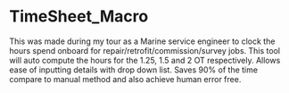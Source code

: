 # TimeSheet_Macro
This was made during my tour as a Marine service engineer to clock the hours spend onboard for repair/retrofit/commission/survey jobs. 
This tool will auto compute the hours for the 1.25, 1.5 and 2 OT respectively.
Allows ease of inputting details with drop down list.
Saves 90% of the time compare to manual method and also achieve human error free.
